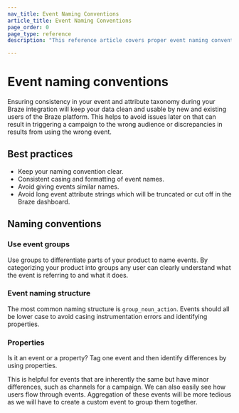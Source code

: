 ```yaml
---
nav_title: Event Naming Conventions
article_title: Event Naming Conventions
page_order: 0
page_type: reference
description: "This reference article covers proper event naming conventions and best practices."

---
```


# Event naming conventions

Ensuring consistency in your event and attribute taxonomy during your Braze integration will keep your data clean and usable by new and existing users of the Braze platform. This helps to avoid issues later on that can result in triggering a campaign to the wrong audience or discrepancies in results from using the wrong event.

## Best practices

- Keep your naming convention clear.
- Consistent casing and formatting of event names.
- Avoid giving events similar names.
- Avoid long event attribute strings which will be truncated or cut off in the Braze dashboard.

## Naming conventions

### Use event groups

Use groups to differentiate parts of your product to name events. By categorizing your product into groups any user can clearly understand what the event is referring to and what it does.

### Event naming structure

The most common naming structure is `group_noun_action`. Events should all be lower case to avoid casing instrumentation errors and identifying properties.

### Properties

Is it an event or a property? Tag one event and then identify differences by using properties.

This is helpful for events that are inherently the same but have minor differences, such as channels for a campaign. We can also easily see how users flow through events. Aggregation of these events will be more tedious as we will have to create a custom event to group them together.
